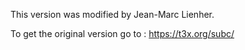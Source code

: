 
This version was modified by Jean-Marc Lienher.


To get the original version go to : https://t3x.org/subc/


